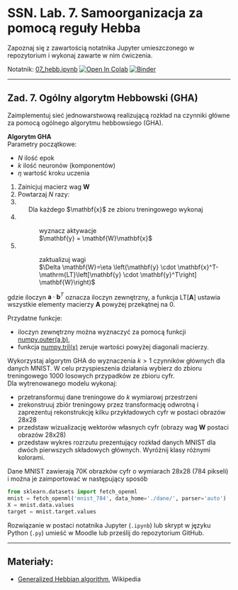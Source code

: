 # SSN. Lab. 7. Samoorganizacja za pomocą reguły Hebba

Zapoznaj się z zawartością notatnika Jupyter umieszczonego w repozytorium  i wykonaj zawarte w nim ćwiczenia.


Notatnik: [07_hebb.ipynb](https://github.com/IS-UMK/ssn_23_lab_07/blob/master/07_hebb.ipynb)
[![Open In Colab](https://colab.research.google.com/assets/colab-badge.svg)](https://colab.research.google.com/github/IS-UMK/ssn_23_lab_07/blob/master/07_hebb.ipynb) [![Binder](https://mybinder.org/badge_logo.svg)](https://mybinder.org/v2/gh/IS-UMK/ssn_23_lab_07/master?filepath=07_hebb.ipynb)

---

## Zad. 7. Ogólny algorytm Hebbowski (GHA)


Zaimplementuj sieć jednowarstwową realizującą rozkład na czynniki główne za pomocą ogólnego algorytmu hebbowsiego (GHA).  

**Algorytm GHA**  
Parametry początkowe:
* $N$ ilość epok
* $k$ ilość neuronów (komponentów)
* $\eta$ wartość kroku uczenia

1. Zainicjuj macierz wag $\mathbf{W}$ 
2. Powtarzaj $N$ razy:
3. <ul>Dla każdego $\mathbf{x}$ ze zbioru treningowego wykonaj</ul>
4. <ul><ul> wyznacz aktywacje <br> $\mathbf{y} = \mathbf{W}\mathbf{x}$ </ul></ul>
5. <ul><ul>zaktualizuj wagi <br> $\Delta \mathbf{W}=\eta \left(\mathbf{y} \cdot \mathbf{x}^T-\mathrm{LT}\left[\mathbf{y} \cdot \mathbf{y}^T\right] \mathbf{W}\right)$ </ul></ul>
gdzie iloczyn $\mathbf{a}\cdot \mathbf{b}^T$ oznacza iloczyn zewnętrzny, a funkcja $\mathrm{LT}[\mathbf{A}]$ ustawia wszystkie elementy macierzy $\mathbf{A}$ powyżej przekątnej na 0.

Przydatne funkcje:
* iloczyn zewnętrzny można wyznaczyć za pomocą funkcji [numpy.outer(a,b)](https://numpy.org/doc/stable/reference/generated/numpy.outer.html),
* funkcja [numpy.tril(x)](https://numpy.org/doc/stable/reference/generated/numpy.tril.html) zeruje wartości powyżej diagonali macierzy.

Wykorzystaj algorytm GHA do wyznaczenia $k > 1$ czynników głównych dla danych MNIST. W celu przyspieszenia działania wybierz do zbioru treningowego 1000 losowych przypadków ze zbioru cyfr.  
Dla wytrenowanego modelu wykonaj:
* przetransformuj dane treningowe do $k$ wymiarowj przestrzeni
* zrekonstruuj zbiór treningowy przez transformację odwrotną i zaprezentuj rekonstrukcję kilku przykładowych cyfr w postaci obrazów 28x28
* przedstaw wizualizację wektorów własnych cyfr (obrazy wag $\mathbf{W}$ postaci obrazów 28x28)
* przedstaw wykres rozrzutu prezentujący rozkład danych MNIST dla dwóch pierwszych składowych głównych. Wyróżnij klasy różnymi kolorami. 

Dane MNIST zawierają 70K obrazków cyfr o wymiarach 28x28 (784 pikseli) i można je zaimportować w następujący sposób
```python
from sklearn.datasets import fetch_openml
mnist = fetch_openml('mnist_784', data_home='./dane/', parser='auto')
X = mnist.data.values
target = mnist.target.values
```



Rozwiązanie w postaci notatnika Jupyter (``.ipynb``) lub skrypt w języku Python (``.py``) umieść w Moodle lub prześlij do repozytorium GitHub.

---
## Materiały:
* [Generalized Hebbian algorithm](https://en.wikipedia.org/wiki/Generalized_Hebbian_algorithm), Wikipedia




